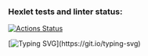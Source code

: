 ### Hexlet tests and linter status:
[![Actions Status](https://github.com/Deniskakaka/fullstack-javascript-project-44/workflows/hexlet-check/badge.svg)](https://github.com/Deniskakaka/fullstack-javascript-project-44/actions)

  [![Typing SVG](https://readme-typing-svg.herokuapp.com?color=%2336BCF7&lines=Hello+how+are+you+?)](https://git.io/typing-svg)

